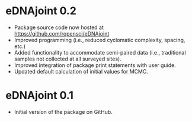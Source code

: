 # eDNAjoint 0.2

-   Package source code now hosted at <https://github.com/ropensci/eDNAjoint>
-   Improved programming (i.e., reduced cyclomatic complexity, spacing, etc.)
-   Added functionality to accommodate semi-paired data (i.e., traditional samples not collected at all surveyed sites).
-   Improved integration of package print statements with user guide.
-   Updated default calculation of initial values for MCMC.

# eDNAjoint 0.1

-   Initial version of the package on GitHub.
